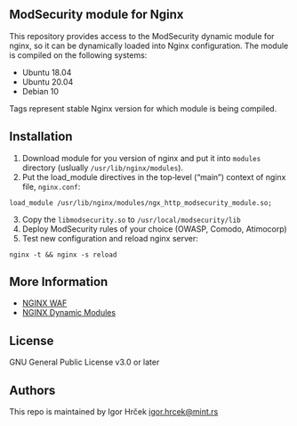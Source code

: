 ModSecurity module for Nginx
-----------------

This repository provides access to the ModSecurity dynamic module for nginx, so it can be dynamically loaded into Nginx configuration. The module is compiled on the following systems:
- Ubuntu 18.04
- Ubuntu 20.04
- Debian 10

Tags represent stable Nginx version for which module is being compiled.

Installation
-----------------
1. Download module for you version of nginx and put it into `modules` directory (uslually `/usr/lib/nginx/modules`).
2. Put the load_module directives in the top‑level (“main”) context of nginx file, `nginx.conf`:
```
load_module /usr/lib/nginx/modules/ngx_http_modsecurity_module.so;
```
3. Copy the `libmodsecurity.so` to `/usr/local/modsecurity/lib`
4. Deploy ModSecurity rules of your choice (OWASP, Comodo, Atimocorp)
5. Test new configuration and reload nginx server:
```
nginx -t && nginx -s reload
```

More Information
-----------------
- [NGINX WAF](https://docs.nginx.com/nginx/admin-guide/dynamic-modules/nginx-waf/)
- [NGINX Dynamic Modules](https://docs.nginx.com/nginx/admin-guide/dynamic-modules/dynamic-modules/)

License
-----------------
GNU General Public License v3.0 or later

Authors
-----------------
This repo is maintained by Igor Hrček <igor.hrcek@mint.rs>